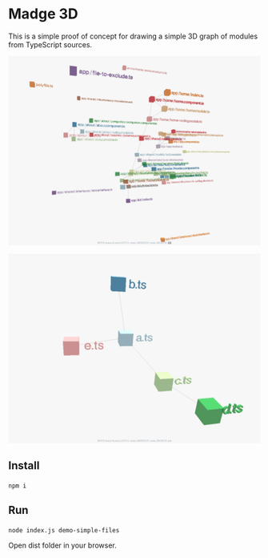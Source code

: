 # Madge 3D

This is a simple proof of concept for drawing a simple 3D graph of modules from TypeScript sources.

![Screenshot 1](screenshots/demo-angular.png)

![Screenshot 2](screenshots/demo-simple.png)

## Install

`npm i`

## Run

`node index.js demo-simple-files`

Open dist folder in your browser.
